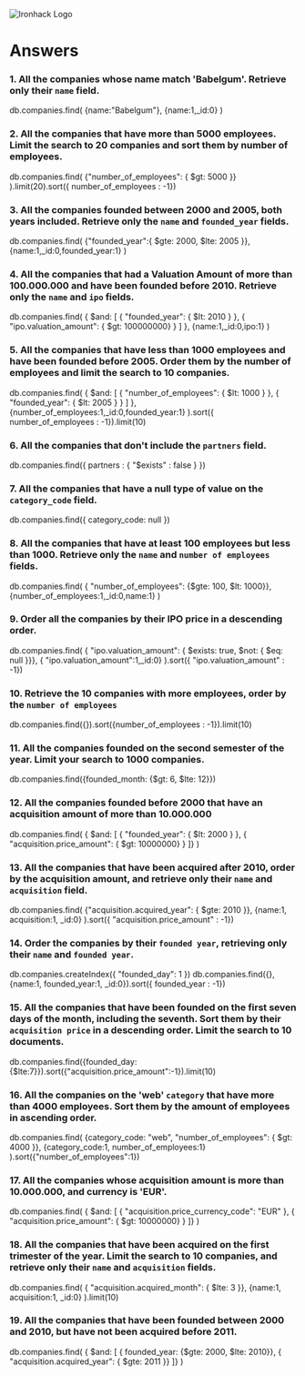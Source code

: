 ![Ironhack Logo](https://i.imgur.com/1QgrNNw.png)

# Answers

### 1. All the companies whose name match 'Babelgum'. Retrieve only their `name` field.

db.companies.find(
    {name:"Babelgum"},
    {name:1,_id:0}
)

### 2. All the companies that have more than 5000 employees. Limit the search to 20 companies and sort them by **number of employees**.

db.companies.find(
    {"number_of_employees": { $gt: 5000 }}
).limit(20).sort({ number_of_employees : -1})

### 3. All the companies founded between 2000 and 2005, both years included. Retrieve only the `name` and `founded_year` fields.

db.companies.find(
    {"founded_year":{ $gte: 2000, $lte: 2005 }},
    {name:1,_id:0,founded_year:1}
)

### 4. All the companies that had a Valuation Amount of more than 100.000.000 and have been founded before 2010. Retrieve only the `name` and `ipo` fields.

db.companies.find(
    { $and: [ 
        { "founded_year": { $lt: 2010 } }, 
        { "ipo.valuation_amount": { $gt: 100000000} } 
    ] },
    {name:1,_id:0,ipo:1}
)

### 5. All the companies that have less than 1000 employees and have been founded before 2005. Order them by the number of employees and limit the search to 10 companies.

db.companies.find(
    { $and: [ 
        { "number_of_employees": { $lt: 1000 } }, 
        { "founded_year": { $lt: 2005 } } 
    ] },
    {number_of_employees:1,_id:0,founded_year:1}
).sort({ number_of_employees : -1}).limit(10)

### 6. All the companies that don't include the `partners` field.

db.companies.find({ partners : { "$exists" : false } })

### 7. All the companies that have a null type of value on the `category_code` field.

db.companies.find({ category_code: null })

### 8. All the companies that have at least 100 employees but less than 1000. Retrieve only the `name` and `number of employees` fields.

db.companies.find(
    { "number_of_employees": {$gte: 100, $lt: 1000}},
    {number_of_employees:1,_id:0,name:1}
)

### 9. Order all the companies by their IPO price in a descending order.

db.companies.find( 
    { "ipo.valuation_amount": { $exists: true, $not: { $eq: null }}}, 
    { "ipo.valuation_amount":1,_id:0} 
).sort({ "ipo.valuation_amount" : -1})

### 10. Retrieve the 10 companies with more employees, order by the `number of employees`

db.companies.find({}).sort({number_of_employees : -1}).limit(10)

### 11. All the companies founded on the second semester of the year. Limit your search to 1000 companies.

db.companies.find({founded_month: {$gt: 6, $lte: 12}})

### 12. All the companies founded before 2000 that have an acquisition amount of more than 10.000.000

db.companies.find(
    { $and: [ 
        { "founded_year": { $lt: 2000 } },
        { "acquisition.price_amount": { $gt: 10000000} }
    ]}
)


### 13. All the companies that have been acquired after 2010, order by the acquisition amount, and retrieve only their `name` and `acquisition` field.

db.companies.find(
    {"acquisition.acquired_year": { $gte: 2010 }}, {name:1, acquisition:1, _id:0}
).sort({ "acquisition.price_amount" : -1})

### 14. Order the companies by their `founded year`, retrieving only their `name` and `founded year`.

db.companies.createIndex({ "founded_day": 1 })
db.companies.find({},{name:1, founded_year:1, _id:0}).sort({ founded_year : -1})


### 15. All the companies that have been founded on the first seven days of the month, including the seventh. Sort them by their `acquisition price` in a descending order. Limit the search to 10 documents.

db.companies.find({founded_day: {$lte:7}}).sort({"acquisition.price_amount":-1}).limit(10)

### 16. All the companies on the 'web' `category` that have more than 4000 employees. Sort them by the amount of employees in ascending order.

db.companies.find(
    {category_code: "web", "number_of_employees": { $gt: 4000 }}, 
    {category_code:1, number_of_employees:1}
).sort({"number_of_employees":1})

### 17. All the companies whose acquisition amount is more than 10.000.000, and currency is 'EUR'.

db.companies.find(
    { $and: [ 
        { "acquisition.price_currency_code": "EUR" },
        { "acquisition.price_amount": { $gt: 10000000} }
    ]}
)

### 18. All the companies that have been acquired on the first trimester of the year. Limit the search to 10 companies, and retrieve only their `name` and `acquisition` fields.

db.companies.find(
    { "acquisition.acquired_month": { $lte: 3 }},
    {name:1, acquisition:1, _id:0}
).limit(10)

### 19. All the companies that have been founded between 2000 and 2010, but have not been acquired before 2011.

db.companies.find(
    { $and: [ 
        { founded_year: {$gte: 2000, $lte: 2010}},
        { "acquisition.acquired_year": { $gte: 2011 }}
    ]}
)
